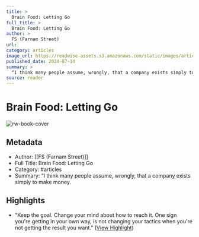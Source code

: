 ```yaml
---
title: >
  Brain Food: Letting Go
full_title: >
  Brain Food: Letting Go
author: >
  FS (Farnam Street)
url: 
category: articles
image_url: https://readwise-assets.s3.amazonaws.com/static/images/article0.00998d930354.png
published_date: 2024-07-14
summary: >
  “I think many people assume, wrongly, that a company exists simply to make money.
source: reader
---
```

# Brain Food: Letting Go

![rw-book-cover](https://readwise-assets.s3.amazonaws.com/static/images/article0.00998d930354.png)

## Metadata
- Author: [[FS (Farnam Street)]]
- Full Title: Brain Food: Letting Go
- Category: #articles
- Summary: “I think many people assume, wrongly, that a company exists simply to make money.

## Highlights
- “Keep the goal. Change your mind about how to reach it.
  One sign you're getting in your own way, is not changing your tactics when you're not getting the result you want.” ([View Highlight](https://read.readwise.io/read/01j2skkbn3b5jpagngyt15d7ks))



